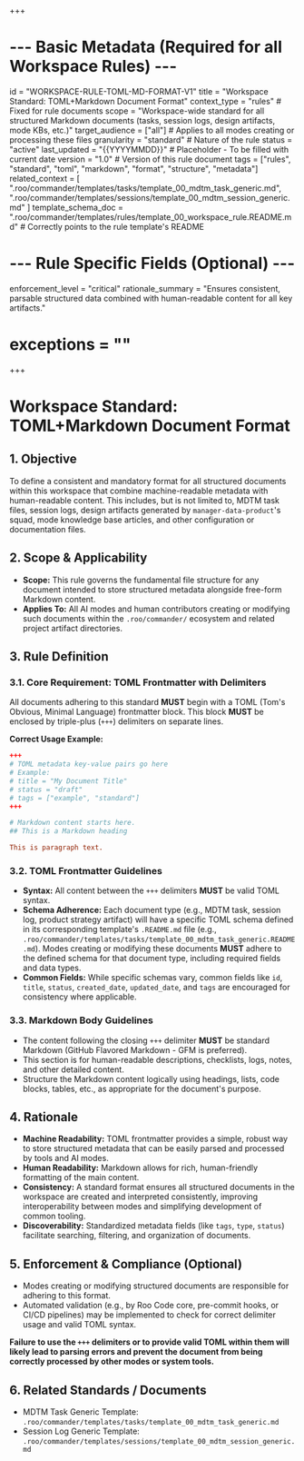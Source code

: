 +++
# --- Basic Metadata (Required for all Workspace Rules) ---
id = "WORKSPACE-RULE-TOML-MD-FORMAT-V1"
title = "Workspace Standard: TOML+Markdown Document Format"
context_type = "rules" # Fixed for rule documents
scope = "Workspace-wide standard for all structured Markdown documents (tasks, session logs, design artifacts, mode KBs, etc.)"
target_audience = ["all"] # Applies to all modes creating or processing these files
granularity = "standard" # Nature of the rule
status = "active"
last_updated = "{{YYYYMMDD}}" # Placeholder - To be filled with current date
version = "1.0" # Version of this rule document
tags = ["rules", "standard", "toml", "markdown", "format", "structure", "metadata"]
related_context = [
    ".roo/commander/templates/tasks/template_00_mdtm_task_generic.md",
    ".roo/commander/templates/sessions/template_00_mdtm_session_generic.md"
]
template_schema_doc = ".roo/commander/templates/rules/template_00_workspace_rule.README.md" # Correctly points to the rule template's README

# --- Rule Specific Fields (Optional) ---
enforcement_level = "critical"
rationale_summary = "Ensures consistent, parsable structured data combined with human-readable content for all key artifacts."
# exceptions = ""
+++

# Workspace Standard: TOML+Markdown Document Format

## 1. Objective

To define a consistent and mandatory format for all structured documents within this workspace that combine machine-readable metadata with human-readable content. This includes, but is not limited to, MDTM task files, session logs, design artifacts generated by `manager-data-product`'s squad, mode knowledge base articles, and other configuration or documentation files.

## 2. Scope & Applicability

*   **Scope:** This rule governs the fundamental file structure for any document intended to store structured metadata alongside free-form Markdown content.
*   **Applies To:** All AI modes and human contributors creating or modifying such documents within the `.roo/commander/` ecosystem and related project artifact directories.

## 3. Rule Definition

### 3.1. Core Requirement: TOML Frontmatter with Delimiters

All documents adhering to this standard **MUST** begin with a TOML (Tom's Obvious, Minimal Language) frontmatter block. This block **MUST** be enclosed by triple-plus (`+++`) delimiters on separate lines.

**Correct Usage Example:**
```toml
+++
# TOML metadata key-value pairs go here
# Example:
# title = "My Document Title"
# status = "draft"
# tags = ["example", "standard"]
+++

# Markdown content starts here.
## This is a Markdown heading

This is paragraph text.
```

### 3.2. TOML Frontmatter Guidelines

*   **Syntax:** All content between the `+++` delimiters **MUST** be valid TOML syntax.
*   **Schema Adherence:** Each document type (e.g., MDTM task, session log, product strategy artifact) will have a specific TOML schema defined in its corresponding template's `.README.md` file (e.g., `.roo/commander/templates/tasks/template_00_mdtm_task_generic.README.md`). Modes creating or modifying these documents **MUST** adhere to the defined schema for that document type, including required fields and data types.
*   **Common Fields:** While specific schemas vary, common fields like `id`, `title`, `status`, `created_date`, `updated_date`, and `tags` are encouraged for consistency where applicable.

### 3.3. Markdown Body Guidelines

*   The content following the closing `+++` delimiter **MUST** be standard Markdown (GitHub Flavored Markdown - GFM is preferred).
*   This section is for human-readable descriptions, checklists, logs, notes, and other detailed content.
*   Structure the Markdown content logically using headings, lists, code blocks, tables, etc., as appropriate for the document's purpose.

## 4. Rationale

*   **Machine Readability:** TOML frontmatter provides a simple, robust way to store structured metadata that can be easily parsed and processed by tools and AI modes.
*   **Human Readability:** Markdown allows for rich, human-friendly formatting of the main content.
*   **Consistency:** A standard format ensures all structured documents in the workspace are created and interpreted consistently, improving interoperability between modes and simplifying development of common tooling.
*   **Discoverability:** Standardized metadata fields (like `tags`, `type`, `status`) facilitate searching, filtering, and organization of documents.

## 5. Enforcement & Compliance (Optional)

*   Modes creating or modifying structured documents are responsible for adhering to this format.
*   Automated validation (e.g., by Roo Code core, pre-commit hooks, or CI/CD pipelines) may be implemented to check for correct delimiter usage and valid TOML syntax.

**Failure to use the `+++` delimiters or to provide valid TOML within them will likely lead to parsing errors and prevent the document from being correctly processed by other modes or system tools.**

## 6. Related Standards / Documents
*   MDTM Task Generic Template: `.roo/commander/templates/tasks/template_00_mdtm_task_generic.md`
*   Session Log Generic Template: `.roo/commander/templates/sessions/template_00_mdtm_session_generic.md`